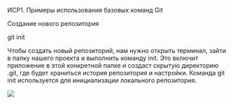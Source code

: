 ИСР1. Примеры использования базовых команд Git

Создание нового репозитория

git init

Чтобы создать новый репозиторий, нам нужно открыть терминал, зайти в папку нашего проекта и выполнить команду init. Это включит приложение в этой конкретной папке и создаст скрытую директорию .git, где будет храниться история репозитория и настройки.
Команда git init используется для инициализации локального репозитория.

<img src="https://d.radikal.ru/d09/2112/59/2c8766648f81.png" />

